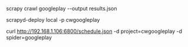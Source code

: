 	
scrapy crawl googleplay --output results.json

scrapyd-deploy local -p cwgoogleplay

curl http://192.168.1.106:6800/schedule.json -d project=cwgoogleplay -d spider=googleplay